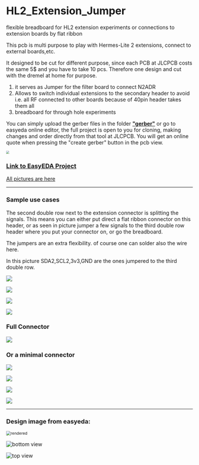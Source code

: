 # HL2_Extension_Jumper
flexible breadboard for HL2 extension experiments or connections to extension boards by flat ribbon

This pcb is multi purpose to play with Hermes-Lite 2 extensions, connect to external boards,etc. 

It designed to be cut for different purpose, since each PCB at JLCPCB costs the same 5$ and you have to take 10 pcs. Therefore one design and cut with the dremel at home for purpose.

1. it serves as Jumper for the filter board to connect N2ADR
2. Allows to switch individual extensions to the secondary header to avoid i.e. all RF connected to other boards because of 40pin header takes them all
3. breadboard for through hole experiments

You can simply upload the gerber files in the folder [**"gerber"**](https://github.com/pressla/HL2_Extension_Jumper/tree/master/gerber) or go to easyeda online editor, the full project is open to you for cloning, making changes and order directly from that tool at JLCPCB. You will get an online quote when pressing the "create gerber" button in the pcb view.

<img src="pics/2020-06-28_16-28-41.png" style="zoom:50%;" />

### [Link to EasyEDA Project](https://bit.ly/3dDbFP3)



[All pictures are here](https://github.com/pressla/HL2_Extension_Jumper/tree/master/pics)

------

### Sample use cases

The second double row next to the extension connector is splitting the signals. This means you can either put direct a flat ribbon connector on this header, or as seen in picture jumper a few signals to the third double row header where you put your connector on, or go the breadboard.

The jumpers are an extra flexibility. of course one can solder also the wire here.

In this picture SDA2,SCL2,3v3,GND are the ones jumpered to the third double row.

![](pics/20200628_152533.jpg)

![](pics/20200628_152540.jpg)

![](pics/20200628_170647.jpg)

![](pics/20200628_170722.jpg)

### Full Connector

![](pics/20200628_153233.jpg)

### Or a minimal connector

![](pics/20200628_153317.jpg)

![](pics/20200628_153311.jpg)

![](pics/20200628_153352.jpg)

![](pics/20200627_225751.jpg)

------



### Design image from easyeda:

<img src="pics/2020-06-28_16-25-17.png" alt="rendered" style="zoom:75%;" />

![bottom view](pics/2020-06-28_16-24-43.png)

![top view](pics/2020-06-28_16-24-17.png)